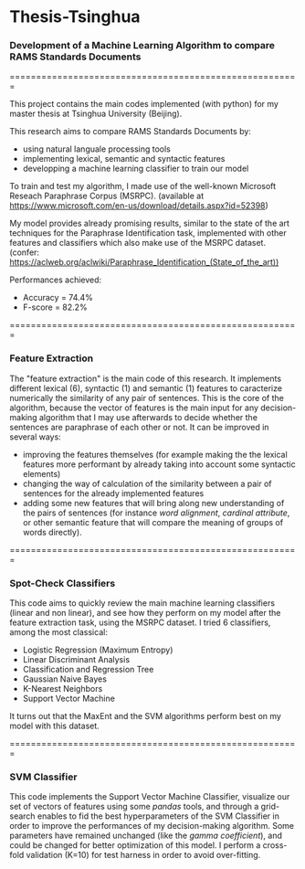 # Thesis-Tsinghua

### Development of a Machine Learning Algorithm to compare RAMS Standards Documents ###

=======================================================

This project contains the main codes implemented (with python) for my master thesis at Tsinghua University (Beijing).

This research aims to compare RAMS Standards Documents by:
- using natural languale processing tools
- implementing lexical, semantic and syntactic features 
- developping a machine learning classifier to train our model

To train and test my algorithm, I made use of the well-known Microsoft Reseach Paraphrase Corpus (MSRPC).
(available at https://www.microsoft.com/en-us/download/details.aspx?id=52398)

My model provides already promising results, similar to the state of the art techniques for the Paraphrase Identification task, implemented with other features and classifiers which also make use of the MSRPC dataset.
(confer: https://aclweb.org/aclwiki/Paraphrase_Identification_(State_of_the_art))

Performances achieved:
- Accuracy  = 74.4%
- F-score   = 82.2%

=======================================================

### Feature Extraction ###

The "feature extraction" is the main code of this research.
It implements different lexical (6), syntactic (1) and semantic (1) features to caracterize numerically the similarity of any pair of sentences. This is the core of the algorithm, because the vector of features is the main input for any decision-making algorithm that I may use afterwards to decide whether the sentences are paraphrase of each other or not.
It can be improved in several ways:
- improving the features themselves (for example making the the lexical features more performant by already taking into account some syntactic elements)
- changing the way of calculation of the similarity between a pair of sentences for the already implemented features
- adding some new features that will bring along new understanding of the pairs of sentences (for instance *word alignment*, *cardinal attribute*, or other semantic feature that will compare the meaning of groups of words directly).

=======================================================

### Spot-Check Classifiers ###

This code aims to quickly review the main machine learning classifiers (linear and non linear), and see how they perform on my model after the feature extraction task, using the MSRPC dataset. I tried 6 classifiers, among the most classical:
- Logistic Regression (Maximum Entropy)
- Linear Discriminant Analysis
- Classification and Regression Tree
- Gaussian Naive Bayes
- K-Nearest Neighbors
- Support Vector Machine

It turns out that the MaxEnt and the SVM algorithms perform best on my model with this dataset.

=======================================================

### SVM Classifier ###

This code implements the Support Vector Machine Classifier, visualize our set of vectors of features using some *pandas* tools, and through a grid-search enables to fid the best hyperparameters of the SVM Classifier in order to improve the performances of my decision-making algorithm. 
Some parameters have remained unchanged (like the *gamma coefficient*), and could be changed for better optimization of this model.
I perform a cross-fold validation (K=10) for test harness in order to avoid over-fitting.

